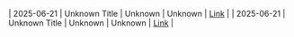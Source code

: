 | 2025-06-21 | Unknown Title | Unknown | Unknown | [Link](https://leetcode.com/problems/add-two-numbers/) |
| 2025-06-21 | Unknown Title | Unknown | Unknown | [Link](https://leetcode.com/problems/zigzag-conversion/) |
